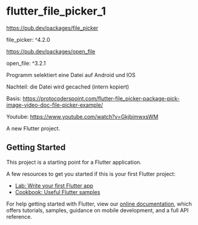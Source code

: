 # flutter_file_picker_1

https://pub.dev/packages/file_picker

file_picker: ^4.2.0

https://pub.dev/packages/open_file

open_file: ^3.2.1

Programm selektiert eine Datei auf Android und IOS

Nachteil: die Datei wird gecached (intern kopiert)

Basis: https://protocoderspoint.com/flutter-file_picker-package-pick-image-video-doc-file-picker-example/

Youtube: https://www.youtube.com/watch?v=GkjbimwxsWM

A new Flutter project.

## Getting Started

This project is a starting point for a Flutter application.

A few resources to get you started if this is your first Flutter project:

- [Lab: Write your first Flutter app](https://flutter.dev/docs/get-started/codelab)
- [Cookbook: Useful Flutter samples](https://flutter.dev/docs/cookbook)

For help getting started with Flutter, view our
[online documentation](https://flutter.dev/docs), which offers tutorials,
samples, guidance on mobile development, and a full API reference.
